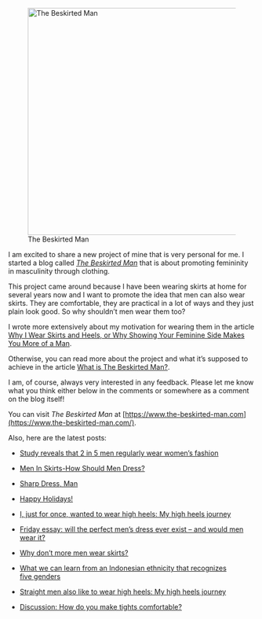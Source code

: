 <figure><img loading="lazy" decoding="async" src="avatar.jpg" alt="The Beskirted Man" style="width:462px;height:462px"><figcaption>The Beskirted Man</figcaption></figure>

I am excited to share a new project of mine that is very personal for me. I started a blog called *[The Beskirted Man](https://www.the-beskirted-man.com/)* that is about promoting femininity in masculinity through clothing.

This project came around because I have been wearing skirts at home for several years now and I want to promote the idea that men can also wear skirts. They are comfortable, they are practical in a lot of ways and they just plain look good. So why shouldn’t men wear them too?

I wrote more extensively about my motivation for wearing them in the article [Why I Wear Skirts and Heels, or Why Showing Your Feminine Side Makes You More of a Man](https://www.the-beskirted-man.com/skirts-and-dresses/why-i-wear-skirts-and-heels-or-why-showing-your-feminine-side-makes-you-more-of-a-man/).

Otherwise, you can read more about the project and what it’s supposed to achieve in the article [What is The Beskirted Man?](https://www.the-beskirted-man.com/general/what-is-the-beskirted-man/).

I am, of course, always very interested in any feedback. Please let me know what you think either below in the comments or somewhere as a comment on the blog itself!

You can visit *The Beskirted Man* at [https://www.the-beskirted-man.com](https://www.the-beskirted-man.com/).

Also, here are the latest posts:

-   [Study reveals that 2 in 5 men regularly wear women’s fashion](https://www.the-beskirted-man.com/in-the-media/study-reveals-that-2-in-5-men-regularly-wear-womens-fashion/)
    
-   [Men In Skirts-How Should Men Dress?](https://www.the-beskirted-man.com/in-the-media/men-in-skirts-how-should-men-dress/)
    
-   [Sharp Dress, Man](https://www.the-beskirted-man.com/in-the-media/sharp-dress-man/)
    
-   [Happy Holidays!](https://www.the-beskirted-man.com/general/happy-holidays-2024/)
    
-   [I, just for once, wanted to wear high heels: My high heels journey](https://www.the-beskirted-man.com/in-the-media/i-just-for-once-wanted-to-wear-high-heels-my-high-heels-journey/)
    
-   [Friday essay: will the perfect men’s dress ever exist – and would men wear it?](https://www.the-beskirted-man.com/in-the-media/friday-essay-will-the-perfect-mens-dress-ever-exist-and-would-men-wear-it/)
    
-   [Why don’t more men wear skirts?](https://www.the-beskirted-man.com/in-the-media/why-dont-more-men-wear-skirts/)
    
-   [What we can learn from an Indonesian ethnicity that recognizes five genders](https://www.the-beskirted-man.com/in-the-media/what-we-can-learn-from-an-indonesian-ethnicity-that-recognizes-five-genders/)
    
-   [Straight men also like to wear high heels: My high heels journey](https://www.the-beskirted-man.com/in-the-media/straight-men-also-like-to-wear-high-heels-my-high-heels-journey/)
    
-   [Discussion: How do you make tights comfortable?](https://www.the-beskirted-man.com/styling/discussion-how-do-you-make-tights-comfortable/)